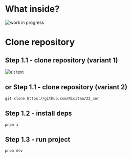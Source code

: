# What inside?
![work in progress](https://i.imgur.com/2hHq62J.jpg)

# Clone repository

## Step 1.1 - clone repository (variant 1)
![alt text](https://i.imgur.com/9KSgjaN.png)

## or Step 1.1 - clone repository (variant 2)

```
git clone https://github.com/Nicitaa/22_aer
```

## Step 1.2 - install deps

```
pnpm i
```

## Step 1.3 - run project

```
pnpm dev
```